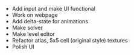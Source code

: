 - Add input and make UI functional
- Work on webpage
- Add delta-state for animations
- Make solver
- Make level editor
- Refactor atlas, 5x5 cell (original style) textures
- Polish UI
